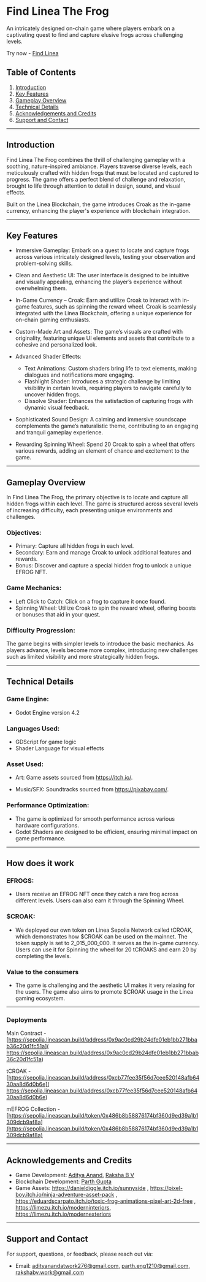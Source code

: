 # Find Linea The Frog
An intricately designed on-chain game where players embark on a captivating quest to find and capture elusive frogs across challenging levels.

Try now - [Find Linea](https://master--findlinea.netlify.app/)

## Table of Contents
1. [Introduction](#introduction)
2. [Key Features](#key-features)
3. [Gameplay Overview](#gameplay-overview)
4. [Technical Details](#technical-details)
5. [Acknowledgements and Credits](#acknowledgements-and-credits)
6. [Support and Contact](#support-and-contact)

---

## Introduction
Find Linea The Frog combines the thrill of challenging gameplay with a soothing, nature-inspired ambiance. Players traverse diverse levels, each meticulously crafted with hidden frogs that must be located and captured to progress. The game offers a perfect blend of challenge and relaxation, brought to life through attention to detail in design, sound, and visual effects.

Built on the Linea Blockchain, the game introduces Croak as the in-game currency, enhancing the player's experience with blockchain integration.

---

## Key Features

- Immersive Gameplay: Embark on a quest to locate and capture frogs across various intricately designed levels, testing your observation and problem-solving skills.

- Clean and Aesthetic UI: The user interface is designed to be intuitive and visually appealing, enhancing the player’s experience without overwhelming them.

- In-Game Currency – Croak: Earn and utilize Croak to interact with in-game features, such as spinning the reward wheel. Croak is seamlessly integrated with the Linea Blockchain, offering a unique experience for on-chain gaming enthusiasts.

- Custom-Made Art and Assets: The game’s visuals are crafted with originality, featuring unique UI elements and assets that contribute to a cohesive and personalized look.

- Advanced Shader Effects:
  - Text Animations: Custom shaders bring life to text elements, making dialogues and notifications more engaging.
  - Flashlight Shader: Introduces a strategic challenge by limiting visibility in certain levels, requiring players to navigate carefully to uncover hidden frogs.
  - Dissolve Shader: Enhances the satisfaction of capturing frogs with dynamic visual feedback.

- Sophisticated Sound Design: A calming and immersive soundscape complements the game’s naturalistic theme, contributing to an engaging and tranquil gameplay experience.

- Rewarding Spinning Wheel: Spend 20 Croak to spin a wheel that offers various rewards, adding an element of chance and excitement to the game.

---

## Gameplay Overview

In Find Linea The Frog, the primary objective is to locate and capture all hidden frogs within each level. The game is structured across several levels of increasing difficulty, each presenting unique environments and challenges.

### Objectives:
- Primary: Capture all hidden frogs in each level.
- Secondary: Earn and manage Croak to unlock additional features and rewards.
- Bonus: Discover and capture a special hidden frog to unlock a unique EFROG NFT.

### Game Mechanics:
- Left Click to Catch: Click on a frog to capture it once found.
- Spinning Wheel: Utilize Croak to spin the reward wheel, offering boosts or bonuses that aid in your quest.

### Difficulty Progression:
The game begins with simpler levels to introduce the basic mechanics. As players advance, levels become more complex, introducing new challenges such as limited visibility and more strategically hidden frogs.

---


## Technical Details

### Game Engine:
- Godot Engine version 4.2

### Languages Used:
- GDScript for game logic
- Shader Language for visual effects

### Asset Used:
- Art: Game assets sourced from https://itch.io/.

- Music/SFX: Soundtracks sourced from https://pixabay.com/.

### Performance Optimization:
- The game is optimized for smooth performance across various hardware configurations. 
- Godot Shaders are designed to be efficient, ensuring minimal impact on game performance.

---

## How does it work

### EFROGS:
- Users receive an EFROG NFT once they catch a rare frog across different levels. Users can also earn it through the Spinning Wheel.

### $CROAK:
- We deployed our own token on Linea Sepolia Network called tCROAK, which demonstrates how $CROAK can be used on the mainnet. The token supply is set to 2_015_000_000. It serves as the in-game currency. Users can use it for Spinning the wheel for 20 tCROAKS and earn 20 by completing the levels.

### Value to the consumers
- The game is challenging and the aesthetic UI makes it very relaxing for the users. The game also aims to promote $CROAK usage in the Linea gaming ecosystem.

---

### Deployments
Main Contract - [https://sepolia.lineascan.build/address/0x9ac0cd29b24dfe01eb1bb271bbab36c20d1fc51a]( https://sepolia.lineascan.build/address/0x9ac0cd29b24dfe01eb1bb271bbab36c20d1fc51a)

tCROAK - [https://sepolia.lineascan.build/address/0xcb77fee35f56d7cee520148afb6430aa8d6d0b6e]( https://sepolia.lineascan.build/address/0xcb77fee35f56d7cee520148afb6430aa8d6d0b6e)

mEFROG Collection - [https://sepolia.lineascan.build/token/0x486b8b58876174bf360d9ed39a1b1309dcb9af8a](https://sepolia.lineascan.build/token/0x486b8b58876174bf360d9ed39a1b1309dcb9af8a)

---

## Acknowledgements and Credits

- Game Development: [Aditya Anand](https://github.com/AdityaAnandCodes), [Raksha B V](https://github.com/raksha-bv)
- Blockchain Development: [Parth Gupta](https://github.com/parthg1901)
- Game Assets: https://danieldiggle.itch.io/sunnyside ,
https://pixel-boy.itch.io/ninja-adventure-asset-pack ,
https://eduardscarpato.itch.io/toxic-frog-animations-pixel-art-2d-free ,
https://limezu.itch.io/moderninteriors, 
https://limezu.itch.io/modernexteriors

---


## Support and Contact

For support, questions, or feedback, please reach out via:
- Email: adityanandatwork276@gmail.com, parth.eng1210@gmail.com, rakshabv.work@gmail.com
